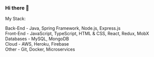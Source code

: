 ### Hi there 👋


My Stack:

Back-End - Java, Spring Framework, Node.js, Express.js\
Front-End - JavaScript, TypeScript, HTML & CSS, React, Redux, MobX\
Databases - MySQL, MongoDB\
Cloud - AWS, Heroku, Firebase\
Other - Git, Docker, Microservices

<!--
**daniel-aziz/daniel-aziz** is a ✨ _special_ ✨ repository because its `README.md` (this file) appears on your GitHub profile.

Here are some ideas to get you started:


- 🌱 I’m currently learning ...
- 👯 I’m looking to collaborate on ...
- 🤔 I’m looking for help with ...
- 💬 Ask me about ...
- 📫 How to reach me: ...
- 😄 Pronouns: ...
- ⚡ Fun fact: ...
-->
